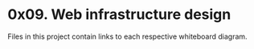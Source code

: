 # 0x09. Web infrastructure design

Files in this project contain links to each respective whiteboard diagram.
